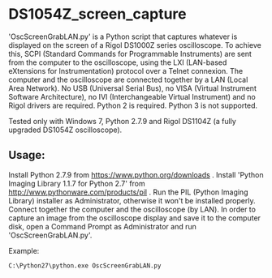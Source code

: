 # DS1054Z_screen_capture
'OscScreenGrabLAN.py' is a Python script that captures
whatever is displayed on the screen of a Rigol DS1000Z series oscilloscope.
To achieve this, SCPI (Standard Commands for Programmable Instruments) are sent from the computer
to the oscilloscope, using the LXI (LAN-based eXtensions for Instrumentation) protocol over a Telnet connexion.
The computer and the oscilloscope are connected together by a LAN (Local Area Network).
No USB (Universal Serial Bus), no VISA (Virtual Instrument Software Architecture),
no IVI (Interchangeable Virtual Instrument) and no Rigol drivers are required.
Python 2 is required. Python 3 is not supported.

Tested only with Windows 7, Python 2.7.9 and Rigol DS1104Z (a fully upgraded DS1054Z oscilloscope).

Usage:
------
Install Python 2.7.9 from https://www.python.org/downloads .
Install 'Python Imaging Library 1.1.7 for Python 2.7' from http://www.pythonware.com/products/pil .
Run the PIL (Python Imaging Library) installer as Administrator, otherwise it won't be installed properly.
Connect together the computer and the oscilloscope (by LAN).
In order to capture an image from the oscilloscope display and save it to the computer disk,
open a Command Prompt as Administrator and run 'OscScreenGrabLAN.py'.

Example:

    C:\Python27\python.exe OscScreenGrabLAN.py
    
    